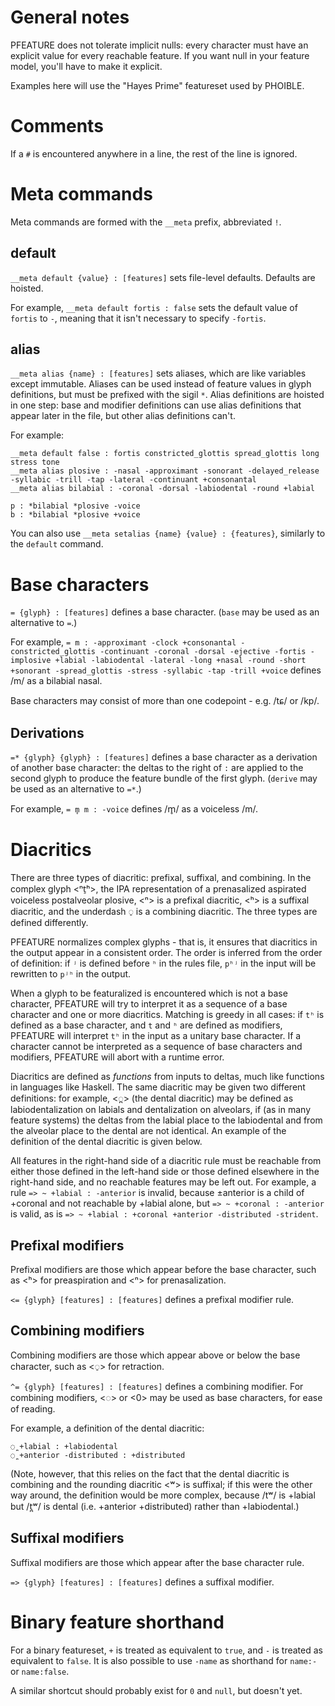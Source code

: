 # General notes

PFEATURE does not tolerate implicit nulls: every character must have an explicit value for every reachable feature. If you want null in your feature model, you'll have to make it explicit.

Examples here will use the "Hayes Prime" featureset used by PHOIBLE.

# Comments

If a `#` is encountered anywhere in a line, the rest of the line is ignored.

# Meta commands

Meta commands are formed with the `__meta` prefix, abbreviated `!`.

## default

`__meta default {value} : [features]` sets file-level defaults. Defaults are hoisted.

For example, `__meta default fortis : false` sets the default value of `fortis` to `-`, meaning that it isn't necessary to specify `-fortis`.

## alias

`__meta alias {name} : [features]` sets aliases, which are like variables except immutable. Aliases can be used instead of feature values in glyph definitions, but must be prefixed with the sigil `*`. Alias definitions are hoisted in one step: base and modifier definitions can use alias definitions that appear later in the file, but other alias definitions can't.

For example:
```
__meta default false : fortis constricted_glottis spread_glottis long stress tone
__meta alias plosive : -nasal -approximant -sonorant -delayed_release -syllabic -trill -tap -lateral -continuant +consonantal
__meta alias bilabial : -coronal -dorsal -labiodental -round +labial

p : *bilabial *plosive -voice
b : *bilabial *plosive +voice
```

You can also use `__meta setalias {name} {value} : {features}`, similarly to the `default` command.

# Base characters 

`= {glyph} : [features]` defines a base character. (`base` may be used as an alternative to `=`.)

For example, `= m : -approximant -clock +consonantal -constricted_glottis -continuant -coronal -dorsal -ejective -fortis -implosive +labial -labiodental -lateral -long +nasal -round -short +sonorant -spread_glottis -stress -syllabic -tap -trill +voice` defines /m/ as a bilabial nasal.

Base characters may consist of more than one codepoint - e.g. /tɕ/ or /kp/.

## Derivations

`=* {glyph} {glyph} : [features]` defines a base character as a derivation of another base character: the deltas to the right of `:` are applied to the second glyph to produce the feature bundle of the first glyph. (`derive` may be used as an alternative to `=*`.)

For example, `= m̥ m : -voice` defines /m̥/ as a voiceless /m/.

# Diacritics

There are three types of diacritic: prefixal, suffixal, and combining. In the complex glyph <ⁿt̠ʰ>, the IPA representation of a prenasalized aspirated voiceless postalveolar plosive, <ⁿ> is a prefixal diacritic, <ʰ> is a suffixal diacritic, and the underdash ◌̠ is a combining diacritic. The three types are defined differently.

PFEATURE normalizes complex glyphs - that is, it ensures that diacritics in the output appear in a consistent order. The order is inferred from the order of definition: if `ʲ` is defined before `ʰ` in the rules file, `pʰʲ` in the input will be rewritten to `pʲʰ` in the output.

When a glyph to be featuralized is encountered which is not a base character, PFEATURE will try to interpret it as a sequence of a base character and one or more diacritics. Matching is greedy in all cases: if `tʰ` is defined as a base character, and `t` and `ʰ` are defined as modifiers, PFEATURE will interpret `tʰ` in the input as a unitary base character. If a character cannot be interpreted as a sequence of base characters and modifiers, PFEATURE will abort with a runtime error.

Diacritics are defined as *functions* from inputs to deltas, much like functions in languages like Haskell. The same diacritic may be given two different definitions: for example, <◌̪> (the dental diacritic) may be defined as labiodentalization on labials and dentalization on alveolars, if (as in many feature systems) the deltas from the labial place to the labiodental and from the alveolar place to the dental are not identical. An example of the definition of the dental diacritic is given below.

All features in the right-hand side of a diacritic rule must be reachable from either those defined in the left-hand side or those defined elsewhere in the right-hand side, and no reachable features may be left out. For example, a rule `=> ~ +labial : -anterior` is invalid, because ±anterior is a child of +coronal and not reachable by +labial alone, but `=> ~ +coronal : -anterior` is valid, as is `=> ~ +labial : +coronal +anterior -distributed -strident`.

## Prefixal modifiers
Prefixal modifiers are those which appear before the base character, such as <ʰ> for preaspiration and <ⁿ> for prenasalization.

`<= {glyph} [features] : [features]` defines a prefixal modifier rule.

## Combining modifiers
Combining modifiers are those which appear above or below the base character, such as <◌̠> for retraction.

`^= {glyph} [features] : [features]` defines a combining modifier. For combining modifiers, <◌> or <0> may be used as base characters, for ease of reading.

For example, a definition of the dental diacritic: 

```
◌̪ +labial : +labiodental
◌̪ +anterior -distributed : +distributed
```

(Note, however, that this relies on the fact that the dental diacritic is combining and the rounding diacritic <ʷ> is suffixal; if this were the other way around, the definition would be more complex, because /tʷ/ is +labial but /t̪ʷ/ is dental (i.e. +anterior +distributed) rather than +labiodental.)

## Suffixal modifiers
Suffixal modifiers are those which appear after the base character rule.

`=> {glyph} [features] : [features]` defines a suffixal modifier.

# Binary feature shorthand

For a binary featureset, `+` is treated as equivalent to `true`, and `-` is treated as equivalent to `false`. It is also possible to use `-name` as shorthand for `name:-` or `name:false`.

A similar shortcut should probably exist for `0` and `null`, but doesn't yet.